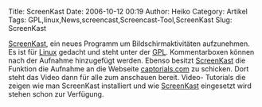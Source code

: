 Title: ScreenKast
Date: 2006-10-12 00:19
Author: Heiko
Category: Artikel
Tags: GPL,linux,News,screencast,Screencast-Tool,ScreenKast
Slug: ScreenKast

[ScreenKast](http://sourceforge.net/projects/screenkast), ein neues Programm
um Bildschirmaktivitäten aufzunehmen. Es ist für
[Linux](http://de.wikipedia.org/wiki/Linux) gedacht und steht unter der
[GPL](http://de.wikipedia.org/wiki/Gpl). Kommentarboxen können nach der
Aufnahme hinzugefügt werden. Ebenso besitzt
[ScreenKast](http://sourceforge.net/projects/screenkast) die Funktion die
Aufnahme an die Webseite [captorials.com](http://www.captorials.com/) zu
schicken. Dort steht das Video dann für alle zum anschauen bereit. Video-
Tutorials die zeigen wie man ScreenKast installiert und wie
[ScreenKast](http://sourceforge.net/projects/screenkast) eingesetzt wird
stehen schon zur Verfügung.

